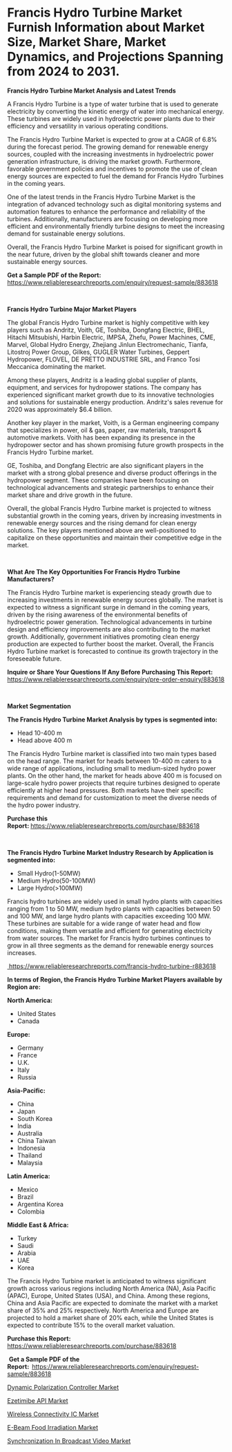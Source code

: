 <p><h1>Francis Hydro Turbine Market Furnish Information about Market Size, Market Share, Market Dynamics, and Projections Spanning from 2024 to 2031.</h1></p><p><strong>Francis Hydro Turbine Market Analysis and Latest Trends</strong></p>
<p><p>A Francis Hydro Turbine is a type of water turbine that is used to generate electricity by converting the kinetic energy of water into mechanical energy. These turbines are widely used in hydroelectric power plants due to their efficiency and versatility in various operating conditions.</p><p>The Francis Hydro Turbine Market is expected to grow at a CAGR of 6.8% during the forecast period. The growing demand for renewable energy sources, coupled with the increasing investments in hydroelectric power generation infrastructure, is driving the market growth. Furthermore, favorable government policies and incentives to promote the use of clean energy sources are expected to fuel the demand for Francis Hydro Turbines in the coming years.</p><p>One of the latest trends in the Francis Hydro Turbine Market is the integration of advanced technology such as digital monitoring systems and automation features to enhance the performance and reliability of the turbines. Additionally, manufacturers are focusing on developing more efficient and environmentally friendly turbine designs to meet the increasing demand for sustainable energy solutions.</p><p>Overall, the Francis Hydro Turbine Market is poised for significant growth in the near future, driven by the global shift towards cleaner and more sustainable energy sources.</p></p>
<p><strong>Get a Sample PDF of the Report:&nbsp;</strong> <a href="https://www.reliableresearchreports.com/enquiry/request-sample/883618">https://www.reliableresearchreports.com/enquiry/request-sample/883618</a></p>
<p>&nbsp;</p>
<p><strong>Francis Hydro Turbine Major Market Players</strong></p>
<p><p>The global Francis Hydro Turbine market is highly competitive with key players such as Andritz, Voith, GE, Toshiba, Dongfang Electric, BHEL, Hitachi Mitsubishi, Harbin Electric, IMPSA, Zhefu, Power Machines, CME, Marvel, Global Hydro Energy, Zhejiang Jinlun Electromechanic, Tianfa, Litostroj Power Group, Gilkes, GUGLER Water Turbines, Geppert Hydropower, FLOVEL, DE PRETTO INDUSTRIE SRL, and Franco Tosi Meccanica dominating the market.</p><p>Among these players, Andritz is a leading global supplier of plants, equipment, and services for hydropower stations. The company has experienced significant market growth due to its innovative technologies and solutions for sustainable energy production. Andritz's sales revenue for 2020 was approximately $6.4 billion.</p><p>Another key player in the market, Voith, is a German engineering company that specializes in power, oil & gas, paper, raw materials, transport & automotive markets. Voith has been expanding its presence in the hydropower sector and has shown promising future growth prospects in the Francis Hydro Turbine market.</p><p>GE, Toshiba, and Dongfang Electric are also significant players in the market with a strong global presence and diverse product offerings in the hydropower segment. These companies have been focusing on technological advancements and strategic partnerships to enhance their market share and drive growth in the future.</p><p>Overall, the global Francis Hydro Turbine market is projected to witness substantial growth in the coming years, driven by increasing investments in renewable energy sources and the rising demand for clean energy solutions. The key players mentioned above are well-positioned to capitalize on these opportunities and maintain their competitive edge in the market.</p></p>
<p>&nbsp;</p>
<p><strong>What Are The Key Opportunities For Francis Hydro Turbine Manufacturers?</strong></p>
<p><p>The Francis Hydro Turbine market is experiencing steady growth due to increasing investments in renewable energy sources globally. The market is expected to witness a significant surge in demand in the coming years, driven by the rising awareness of the environmental benefits of hydroelectric power generation. Technological advancements in turbine design and efficiency improvements are also contributing to the market growth. Additionally, government initiatives promoting clean energy production are expected to further boost the market. Overall, the Francis Hydro Turbine market is forecasted to continue its growth trajectory in the foreseeable future.</p></p>
<p><strong>Inquire or Share Your Questions If Any Before Purchasing This Report:</strong> <a href="https://www.reliableresearchreports.com/enquiry/pre-order-enquiry/883618">https://www.reliableresearchreports.com/enquiry/pre-order-enquiry/883618</a></p>
<p>&nbsp;</p>
<p><strong>Market Segmentation</strong></p>
<p><strong>The Francis Hydro Turbine Market Analysis by types is segmented into:</strong></p>
<p><ul><li>Head 10-400 m</li><li>Head above 400 m</li></ul></p>
<p><p>The Francis Hydro Turbine market is classified into two main types based on the head range. The market for heads between 10-400 m caters to a wide range of applications, including small to medium-sized hydro power plants. On the other hand, the market for heads above 400 m is focused on large-scale hydro power projects that require turbines designed to operate efficiently at higher head pressures. Both markets have their specific requirements and demand for customization to meet the diverse needs of the hydro power industry.</p></p>
<p><strong>Purchase this Report:&nbsp;</strong><a href="https://www.reliableresearchreports.com/purchase/883618">https://www.reliableresearchreports.com/purchase/883618</a></p>
<p>&nbsp;</p>
<p><strong>The Francis Hydro Turbine Market Industry Research by Application is segmented into:</strong></p>
<p><ul><li>Small Hydro(1-50MW)</li><li>Medium Hydro(50-100MW)</li><li>Large Hydro(>100MW)</li></ul></p>
<p><p>Francis hydro turbines are widely used in small hydro plants with capacities ranging from 1 to 50 MW, medium hydro plants with capacities between 50 and 100 MW, and large hydro plants with capacities exceeding 100 MW. These turbines are suitable for a wide range of water head and flow conditions, making them versatile and efficient for generating electricity from water sources. The market for Francis hydro turbines continues to grow in all three segments as the demand for renewable energy sources increases.</p></p>
<p><a href="https://www.reliableresearchreports.com/francis-hydro-turbine-r883618">&nbsp;https://www.reliableresearchreports.com/francis-hydro-turbine-r883618</a></p>
<p><strong>In terms of Region, the Francis Hydro Turbine Market Players available by Region are:</strong></p>
<p>
    <p> <strong> North America: </strong>
        <ul>
            <li>United States</li>
            <li>Canada</li>
        </ul>
        </p> 
    <p> <strong> Europe: </strong>
        <ul>
            <li>Germany</li>
            <li>France</li>
            <li>U.K.</li>
            <li>Italy</li>
            <li>Russia</li>
        </ul>
        </p> 
    <p> <strong> Asia-Pacific: </strong>
        <ul>
            <li>China</li>
            <li>Japan</li>
            <li>South Korea</li>
            <li>India</li>
            <li>Australia</li>
            <li>China Taiwan</li>
            <li>Indonesia</li>
            <li>Thailand</li>
            <li>Malaysia</li>
        </ul>
        </p> 
    <p> <strong> Latin America: </strong>
        <ul>
            <li>Mexico</li>
            <li>Brazil</li>
            <li>Argentina Korea</li>
            <li>Colombia</li>
        </ul>
        </p> 
    <p> <strong> Middle East & Africa: </strong>
        <ul>
            <li>Turkey</li>
            <li>Saudi</li>
            <li>Arabia</li>
            <li>UAE</li>
            <li>Korea</li>
        </ul>
    </p>
    </p>
<p><p>The Francis Hydro Turbine market is anticipated to witness significant growth across various regions including North America (NA), Asia Pacific (APAC), Europe, United States (USA), and China. Among these regions, China and Asia Pacific are expected to dominate the market with a market share of 35% and 25% respectively. North America and Europe are projected to hold a market share of 20% each, while the United States is expected to contribute 15% to the overall market valuation.</p></p>
<p><strong>Purchase this Report: </strong><a href="https://www.reliableresearchreports.com/purchase/883618">https://www.reliableresearchreports.com/purchase/883618</a></p>
<p>&nbsp;<strong>Get a Sample PDF of the Report:&nbsp;&nbsp;</strong><a href="https://www.reliableresearchreports.com/enquiry/request-sample/883618">https://www.reliableresearchreports.com/enquiry/request-sample/883618</a></p>
<p><strong></strong></p>
<p><p><a href="https://github.com/colme52/Market-Research-Report-List-1/blob/main/dynamic-polarization-controller-market.md">Dynamic Polarization Controller Market</a></p><p><a href="https://issuu.com/reportprime-2/docs/ezetimibe-api-market-size-2030.pptx">Ezetimibe API Market</a></p><p><a href="https://github.com/gerrikabranch52024/Market-Research-Report-List-1/blob/main/wireless-connectivity-ic-market.md">Wireless Connectivity IC Market</a></p><p><a href="https://www.linkedin.com/pulse/e-beam-food-irradiation-market-share-analysis-growth-trends-brxge">E-Beam Food Irradiation Market</a></p><p><a href="https://www.linkedin.com/pulse/synchronization-broadcast-video-market-size-segmentation-elcye">Synchronization In Broadcast Video Market</a></p></p>